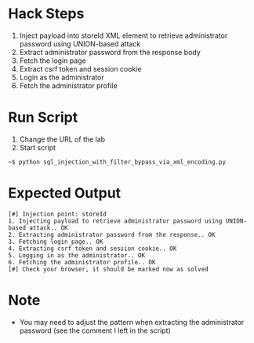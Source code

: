 # Hack Steps

1. Inject payload into storeId XML element to retrieve administrator password using UNION-based attack
2. Extract administrator password from the response body
3. Fetch the login page
4. Extract csrf token and session cookie
5. Login as the administrator
6. Fetch the administrator profile

# Run Script

1. Change the URL of the lab
2. Start script

```
~$ python sql_injection_with_filter_bypass_via_xml_encoding.py
```

# Expected Output

```
[#] Injection point: storeId
1. Injecting payload to retrieve administrator password using UNION-based attack.. OK
2. Extracting administrator password from the response.. OK
3. Fetching login page.. OK
4. Extracting csrf token and session cookie.. OK
5. Logging in as the administrator.. OK
6. Fetching the administrator profile.. OK
[#] Check your browser, it should be marked now as solved
```

# Note

- You may need to adjust the pattern when extracting the administrator password (see the comment I left in the script)
